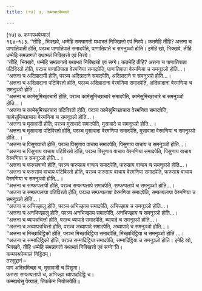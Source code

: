 ```yaml
---
title: (१७) ७. कम्मपथपेय्यालं

---
```

(१७) ७. कम्मपथपेय्यालं  
१६४-१८३. ‘‘तीहि , भिक्खवे, धम्मेहि समन्नागतो यथाभतं निक्खित्तो एवं निरये। कतमेहि तीहि? अत्तना च पाणातिपाती होति, परञ्च पाणातिपाते समादपेति, पाणातिपाते च समनुञ्ञो होति। इमेहि खो, भिक्खवे, तीहि धम्मेहि समन्नागतो यथाभतं निक्खित्तो एवं निरये।  
‘‘तीहि, भिक्खवे, धम्मेहि समन्नागतो यथाभतं निक्खित्तो एवं सग्गे। कतमेहि तीहि? अत्तना च पाणातिपाता पटिविरतो होति, परञ्च पाणातिपाता वेरमणिया समादपेति, पाणातिपाता वेरमणिया च समनुञ्ञो होति…।  
‘‘अत्तना च अदिन्नादायी होति, परञ्च अदिन्नादाने समादपेति, अदिन्नादाने च समनुञ्ञो होति…।  
‘‘अत्तना च अदिन्नादाना पटिविरतो होति, परञ्च अदिन्नादाना वेरमणिया समादपेति, अदिन्नादाना वेरमणिया च समनुञ्ञो होति…।  
‘‘अत्तना च कामेसुमिच्छाचारी होति, परञ्च कामेसुमिच्छाचारे समादपेति, कामेसुमिच्छाचारे च समनुञ्ञो होति…।  
‘‘अत्तना च कामेसुमिच्छाचारा पटिविरतो होति, परञ्च कामेसुमिच्छाचारा वेरमणिया समादपेति, कामेसुमिच्छाचारा वेरमणिया च समनुञ्ञो होति…।  
‘‘अत्तना च मुसावादी होति, परञ्च मुसावादे समादपेति, मुसावादे च समनुञ्ञो होति…।  
‘‘अत्तना च मुसावादा पटिविरतो होति, परञ्च मुसावादा वेरमणिया समादपेति, मुसावादा वेरमणिया च समनुञ्ञो होति…।  
‘‘अत्तना च पिसुणवाचो होति, परञ्च पिसुणाय वाचाय समादपेति, पिसुणाय वाचाय च समनुञ्ञो होति…।  
‘‘अत्तना च पिसुणाय वाचाय पटिविरतो होति, परञ्च पिसुणाय वाचाय वेरमणिया समादपेति, पिसुणाय वाचाय वेरमणिया च समनुञ्ञो होति…।  
‘‘अत्तना च फरुसवाचो होति, परञ्च फरुसाय वाचाय समादपेति, फरुसाय वाचाय च समनुञ्ञो होति…।  
‘‘अत्तना च फरुसाय वाचाय पटिविरतो होति, परञ्च फरुसाय वाचाय वेरमणिया समादपेति, फरुसाय वाचाय वेरमणिया च समनुञ्ञो होति…।  
‘‘अत्तना च सम्फप्पलापी होति, परञ्च सम्फप्पलापे समादपेति, सम्फप्पलापे च समनुञ्ञो होति…।  
‘‘अत्तना च सम्फप्पलापा पटिविरतो होति, परञ्च सम्फप्पलापा वेरमणिया समादपेति, सम्फप्पलापा वेरमणिया च समनुञ्ञो होति…।  
‘‘अत्तना च अभिज्झालु होति, परञ्च अभिज्झाय समादपेति, अभिज्झाय च समनुञ्ञो होति…।  
‘‘अत्तना च अनभिज्झालु होति, परञ्च अनभिज्झाय समादपेति, अनभिज्झाय च समनुञ्ञो होति…।  
‘‘अत्तना च ब्यापन्नचित्तो होति, परञ्च ब्यापादे समादपेति, ब्यापादे च समनुञ्ञो होति…।  
‘‘अत्तना च अब्यापन्नचित्तो होति, परञ्च अब्यापादे समादपेति, अब्यापादे च समनुञ्ञो होति…।  
‘‘अत्तना च मिच्छादिट्ठिको होति, परञ्च मिच्छादिट्ठिया समादपेति, मिच्छादिट्ठिया च समनुञ्ञो होति …।  
‘‘अत्तना च सम्मादिट्ठिको होति, परञ्च सम्मादिट्ठिया समादपेति, सम्मादिट्ठिया च समनुञ्ञो होति। इमेहि खो, भिक्खवे, तीहि धम्मेहि समन्नागतो यथाभतं निक्खित्तो एवं सग्गे’’ति।  
कम्मपथपेय्यालं निट्ठितम्।  
तस्सुद्दानं –  
पाणं अदिन्नमिच्छा च, मुसावादी च पिसुणा।  
फरुसा सम्फप्पलापो च, अभिज्झा ब्यापाददिट्ठि च।  
कम्मपथेसु पेय्यालं, तिककेन नियोजयेति॥  